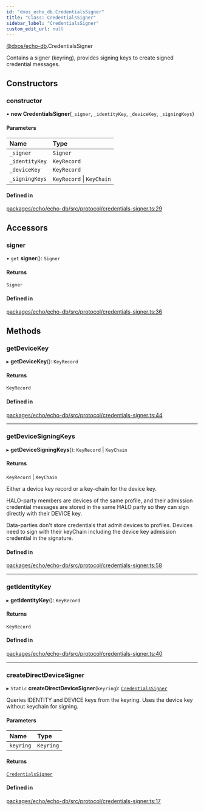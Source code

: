 ```yaml
---
id: "dxos_echo_db.CredentialsSigner"
title: "Class: CredentialsSigner"
sidebar_label: "CredentialsSigner"
custom_edit_url: null
---
```


[@dxos/echo-db](../modules/dxos_echo_db.md).CredentialsSigner

Contains a signer (keyring), provides signing keys to create signed credential messages.

## Constructors

### constructor

• **new CredentialsSigner**(`_signer`, `_identityKey`, `_deviceKey`, `_signingKeys`)

#### Parameters

| Name | Type |
| :------ | :------ |
| `_signer` | `Signer` |
| `_identityKey` | `KeyRecord` |
| `_deviceKey` | `KeyRecord` |
| `_signingKeys` | `KeyRecord` \| `KeyChain` |

#### Defined in

[packages/echo/echo-db/src/protocol/credentials-signer.ts:29](https://github.com/dxos/protocols/blob/c793f0fed/packages/echo/echo-db/src/protocol/credentials-signer.ts#L29)

## Accessors

### signer

• `get` **signer**(): `Signer`

#### Returns

`Signer`

#### Defined in

[packages/echo/echo-db/src/protocol/credentials-signer.ts:36](https://github.com/dxos/protocols/blob/c793f0fed/packages/echo/echo-db/src/protocol/credentials-signer.ts#L36)

## Methods

### getDeviceKey

▸ **getDeviceKey**(): `KeyRecord`

#### Returns

`KeyRecord`

#### Defined in

[packages/echo/echo-db/src/protocol/credentials-signer.ts:44](https://github.com/dxos/protocols/blob/c793f0fed/packages/echo/echo-db/src/protocol/credentials-signer.ts#L44)

___

### getDeviceSigningKeys

▸ **getDeviceSigningKeys**(): `KeyRecord` \| `KeyChain`

#### Returns

`KeyRecord` \| `KeyChain`

Either a device key record or a key-chain for the device key.

HALO-party members are devices of the same profile,
and their admission credential messages are stored in the same HALO party
so they can sign directly with their DEVICE key.

Data-parties don't store credentials that admit devices to profiles.
Devices need to sign with their keyChain including the device key admission credential in the signature.

#### Defined in

[packages/echo/echo-db/src/protocol/credentials-signer.ts:58](https://github.com/dxos/protocols/blob/c793f0fed/packages/echo/echo-db/src/protocol/credentials-signer.ts#L58)

___

### getIdentityKey

▸ **getIdentityKey**(): `KeyRecord`

#### Returns

`KeyRecord`

#### Defined in

[packages/echo/echo-db/src/protocol/credentials-signer.ts:40](https://github.com/dxos/protocols/blob/c793f0fed/packages/echo/echo-db/src/protocol/credentials-signer.ts#L40)

___

### createDirectDeviceSigner

▸ `Static` **createDirectDeviceSigner**(`keyring`): [`CredentialsSigner`](dxos_echo_db.CredentialsSigner.md)

Queries IDENTITY and DEVICE keys from the keyring.
Uses the device key without keychain for signing.

#### Parameters

| Name | Type |
| :------ | :------ |
| `keyring` | `Keyring` |

#### Returns

[`CredentialsSigner`](dxos_echo_db.CredentialsSigner.md)

#### Defined in

[packages/echo/echo-db/src/protocol/credentials-signer.ts:17](https://github.com/dxos/protocols/blob/c793f0fed/packages/echo/echo-db/src/protocol/credentials-signer.ts#L17)
